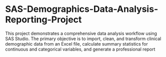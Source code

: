 # SAS-Demographics-Data-Analysis-Reporting-Project
This project demonstrates a comprehensive data analysis workflow using SAS Studio. The primary objective is to import, clean, and transform clinical demographic data from an Excel file, calculate summary statistics for continuous and categorical variables, and generate a professional report
